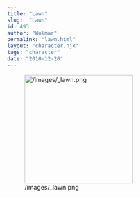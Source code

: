 ```yaml
---
title: "Lawn"
slug:  "Lawn"
id: 493
author: "Wolmar"
permalink: "lawn.html"
layout: "character.njk"
tags: "character"
date: "2010-12-20"
---
```


<figure>
<img src="/images/_lawn.png" title="/images/_lawn.png" width="250"
alt="/images/_lawn.png" />
<figcaption aria-hidden="true">/images/_lawn.png</figcaption>
</figure>
